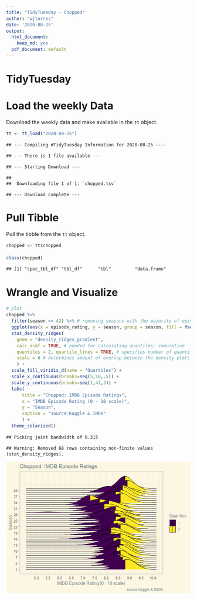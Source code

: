 ```yaml
---
title: "TidyTuesday - Chopped"
author: "wjtorres"
date: '2020-08-25'
output:
  html_document:
    keep_md: yes
  pdf_document: default
---
```


# TidyTuesday



# Load the weekly Data

Download the weekly data and make available in the `tt` object.


```r
tt <- tt_load("2020-08-25")
```

```
## --- Compiling #TidyTuesday Information for 2020-08-25 ----
```

```
## --- There is 1 file available ---
```

```
## --- Starting Download ---
```

```
## 
## 	Downloading file 1 of 1: `chopped.tsv`
```

```
## --- Download complete ---
```


# Pull Tibble

Pull the tibble from the `tt` object.


```r
chopped <- tt$chopped

class(chopped)
```

```
## [1] "spec_tbl_df" "tbl_df"      "tbl"         "data.frame"
```

# Wrangle and Visualize


```r
# plot
chopped %>%
  filter(season <= 42) %>% # removing seasons with the majority of episode ratings missing
  ggplot(aes(x = episode_rating, y = season, group = season, fill = factor(stat(quantile)))) +
  stat_density_ridges(
    geom = "density_ridges_gradient", 
    calc_ecdf = TRUE, # needed for calculating quantiles; cumulative
    quantiles = 2, quantile_lines = TRUE, # specifies number of quantiles
    scale = 6 # determines amount of overlap between the density plots
    ) +
  scale_fill_viridis_d(name = "Quartiles") +
  scale_x_continuous(breaks=seq(5,10,.5)) +
  scale_y_continuous(breaks=seq(1,42,3)) +
  labs(
      title = "Chopped: IMDB Episode Ratings",
      x = "IMDB Episode Rating (0 - 10 scale)",
      y = "Season",
      caption = "source:Kaggle & IMDB"
      ) +
  theme_solarized()
```

```
## Picking joint bandwidth of 0.315
```

```
## Warning: Removed 68 rows containing non-finite values (stat_density_ridges).
```

![](2020_08_25_tidy_tuesday_files/figure-html/unnamed-chunk-2-1.png)<!-- -->
